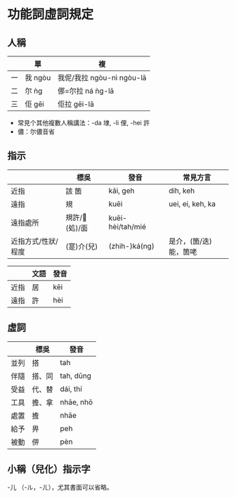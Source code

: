 # 功能詞虛詞規定

## 人稱

|     | 單      | 複                        |
| --- | ------- | ------------------------- |
| 一  | 我 ngòu | 我伲/我拉 ngòu-nì ngòu-lā |
| 二  | 尔 ǹg   | 㑚=尔拉 ná ǹg-lā          |
| 三  | 佢 gēi  | 佢拉 gēi-lā               |

- 常見个其他複數人稱講法：-da 埭, -li 俚, -hei 許
- 儂：尔儂音省

## 指示

|                    | 標吳           | 發音             | 常見方言              |
| ------------------ | -------------- | ---------------- | --------------------- |
| 近指               | 該 箇          | kāi, geh         | dih, keh              |
| 遠指               | 規             | kuēi             | uei, ei, keh, ka      |
| 遠指處所           | 規許/𡍲(処)/面 | kuēi-hèi/tah/mié |                       |
| 近指方式/性狀/程度 | (寔)介(兒)     | (zhih-)ká(ng)    | 是介，(箇/迭)能，箇咾 |

|      | 文語 | 發音 |
| ---- | ---- | ---- |
| 近指 | 居   | kēi  |
| 遠指 | 許   | hèi  |

## 虛詞

|      | 標吳   | 發音      |
| ---- | ------ | --------- |
| 並列 | 搭     | tah       |
| 伴隨 | 搭、同 | tah, dūng |
| 受益 | 代、替 | dái, thí  |
| 工具 | 擔、拿 | nhāe, nhō |
| 處置 | 擔     | nhāe      |
| 給予 | 畀     | peh       |
| 被動 | 㑭     | pèn       |

## 小稱（兒化）指示字

-儿 （-ル，-ㄦ），尤其書面可以省略。
